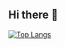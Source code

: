 ## Hi there 👋

[![Top Langs](https://github-readme-stats-psi-topaz-21.vercel.app/api/top-langs/?username=willowweevil&layout=compact&langs_count=8&theme=tokyonight&size_weight=0.5&count_weight=0.5)](https://github.com/willowweevil/github-readme-stats)

<!-- 
**willowweevil/willowweevil** is a ✨ _special_ ✨ repository because its `README.md` (this file) appears on your GitHub profile.

Here are some ideas to get you started:

- 🔭 I’m currently working on ...
- 🌱 I’m currently learning ...
- 👯 I’m looking to collaborate on ...
- 🤔 I’m looking for help with ...
- 💬 Ask me about ...
- 📫 How to reach me: ...
- 😄 Pronouns: ...
- ⚡ Fun fact: ...
-->
